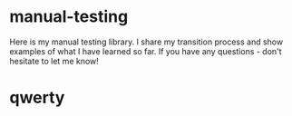 # manual-testing
Here is my manual testing library. I share my transition process and show examples of what I have learned so far. If you have any questions - don't hesitate to let me know!


# qwerty
